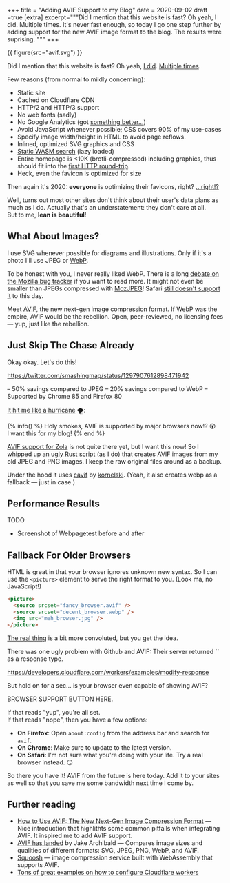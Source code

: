 +++
title = "Adding AVIF Support to my Blog"
date = 2020-09-02
draft =true
[extra]
excerpt="""Did I mention that this website is fast?
Oh yeah, I did. Multiple times.
It's never fast enough, so today I go one step further by adding
support for the new AVIF image format to the blog. The results were suprising.
"""
+++

{{ figure(src="avif.svg") }}

Did I mention that this website is fast?
Oh yeah, [I did](/2019/tinysearch/). [Multiple times](/2017/image-previews/).

Few reasons (from normal to mildly concerning):

- Static site
- Cached on Cloudflare CDN
- HTTP/2 and HTTP/3 support
- No web fonts (sadly)
- No Google Analytics (got [something better...](https://jorgelbg.me/dashflare/))
- Avoid JavaScript whenever possible; CSS covers 90% of my use-cases
- Specify image width/height in HTML to avoid page reflows.
- Inlined, optimized SVG graphics and CSS
- [Static WASM search](https://github.com/tinysearch/tinysearch) (lazy loaded)
- Entire homepage is <10K (brotli-compressed) including graphics, thus should fit into the [first HTTP round-trip](https://www.tunetheweb.com/blog/critical-resources-and-the-first-14kb/).
- Heck, even the favicon is optimized for size

Then again it's 2020: **everyone** is optimizing their favicons, right? [...right!?](http://www.p01.org/defender_of_the_favicon/)

Well, turns out most other sites don't think about their user's data plans as much as I do. Actually that's an understatement: they don't care at all.  
But to me, **lean is beautiful**!

## What About Images?

I use SVG whenever possible for diagrams and illustrations.
Only if it's a photo I'll use JPEG or [WebP](https://developers.google.com/speed/webp/).

To be honest with you, I never really liked WebP.
There is a long [debate on the Mozilla bug tracker](https://bugzilla.mozilla.org/show_bug.cgi?id=856375) if you want to read more.
It might not even be smaller than JPEGs compressed with [MozJPEG](https://siipo.la/blog/is-webp-really-better-than-jpeg)!
Safari [still doesn't support it](https://caniuse.com/?search=webp) to this day.

Meet [AVIF](https://aomediacodec.github.io/av1-avif/), the new next-gen image compression format.
If WebP was the empire, AVIF would be the rebellion.
Open, peer-reviewed, no licensing fees &mdash; yup, just like the rebellion.

## Just Skip The Chase Already

Okay okay. Let's do this!

https://twitter.com/smashingmag/status/1297907612898471942

– 50% savings compared to JPEG
– 20% savings compared to WebP
– Supported by Chrome 85 and Firefox 80

[It hit me like a hurricane](https://www.youtube.com/watch?v=BixwVsiDdZM) 🌪️:

{% info() %}
Holy smokes, AVIF is supported by major browsers now!? 😲  
I want this for my blog!
{% end %}

[AVIF support for Zola](https://github.com/image-rs/image/issues/1152) is not quite there yet, but I want this now!
So I whipped up an [ugly Rust script](https://github.com/mre/mre.github.io/tree/source/helpers/img) (as I do) that creates AVIF images from my old JPEG and PNG images. I keep the raw original files around as a backup.

Under the hood it uses [cavif](https://github.com/kornelski/cavif) by [kornelski](https://github.com/kornelski).
(Yeah, it also creates webp as a fallback &mdash; just in case.)

## Performance Results

TODO

- Screenshot of Webpagetest before and after

## Fallback For Older Browsers

HTML is great in that your browser ignores unknown new syntax.
So I can use the `<picture>` element to serve the right format to you. (Look ma, no JavaScript!)

```html
<picture>
  <source srcset="fancy_browser.avif" />
  <source srcset="decent_browser.webp" />
  <img src="meh_browser.jpg" />
</picture>
```

[The real
thing](https://github.com/mre/mre.github.io/blob/source/templates/shortcodes/figure.html)
is a bit more convoluted, but you get the idea.

There was one ugly problem with Github and AVIF: Their server returned
`` as a response type.

https://developers.cloudflare.com/workers/examples/modify-response

But hold on for a sec... is your browser even capable of showing AVIF?

BROWSER SUPPORT BUTTON HERE.

If that reads "yup", you're all set.  
If that reads "nope", then you have a few options:

- **On Firefox**: Open `about:config` from the address bar and search for `avif`.
- **On Chrome**: Make sure to update to the latest version.
- **On Safari**: I'm not sure what you're doing with your life. Try a real browser instead. 😏

So there you have it! AVIF from the future is here today.
Add it to your sites as well so that you save me some bandwidth next time I come by.

## Further reading

- [How to Use AVIF: The New Next-Gen Image Compression Format](https://reachlightspeed.com/blog/using-the-new-high-performance-avif-image-format-on-the-web-today/) &mdash; Nice introduction that highlithts some common pitfalls when integrating AVIF. It inspired me to add AVIF support.
- [AVIF has landed](https://jakearchibald.com/2020/avif-has-landed/) by Jake Archibald &mdash; Compares image sizes and qualities of different formats: SVG, JPEG, PNG, WebP, and AVIF.
- [Squoosh](https://squoosh.app/) &mdash; image compression service built with WebAssembly that supports AVIF.
- [Tons of great examples on how to configure Cloudflare workers](https://developers.cloudflare.com/workers/examples)
